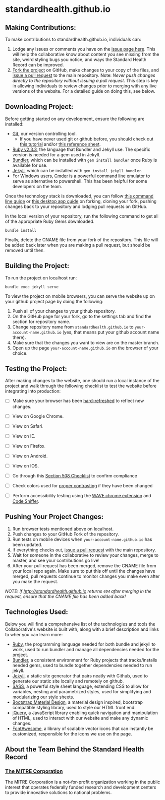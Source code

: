 # standardhealth.github.io

## Making Contributions:
To make contributions to standardhealth.github.io, individuals can:

1. Lodge any issues or comments you have on the [issue page here](https://github.com/standardhealth/standardhealth.github.io/issues). This will help the collaborative know about content you see missing from the site, weird styling bugs you notice, and ways the Standard Health Record can be improved.
2. [Fork the project](https://help.github.com/articles/fork-a-repo/) on GitHub, make changes to your copy of the files, and [issue a pull request](https://help.github.com/articles/creating-a-pull-request-from-a-fork/) to the main repository. Note: *Never push changes directly to the repository without issuing a pull request*. This step is key in allowing individuals to review changes prior to merging with any live versions of the website. For a detailed guide on doing this, see below.


## Downloading Project:
Before getting started on any development, ensure the following are installed:

- [Git](https://git-scm.com/), our version controlling tool.
	- If you have never used git or github before, you should check out [this tutorial](https://try.github.io/levels/1/challenges/1) and/or [this reference sheet](http://gitref.org/index.html).
- [Ruby v2.3.3](https://www.ruby-lang.org/en/news/2016/11/21/ruby-2-3-3-released/), the language that Bundler and Jekyll use. The specific version is needed for a gem used in Jekyll.
- [Bundler](http://bundler.io/), which can be installed with `gem install bundler` once Ruby is available for use.
- [Jekyll](https://jekyllrb.com/), which can be installed with `gem install jekyll bundler`.
- For Windows users, [Cmder](http://cmder.net/) is a powerful command line emulator to serve as alternative to powershell. This has been helpful for some developers on the team.

Once the technology stack is downloaded, you can follow [this command line guide](https://help.github.com/articles/fork-a-repo/) or [this desktop app guide](https://guides.github.com/activities/forking/) on forking, cloning your fork, pushing changes back to your repository and lodging pull requests on GitHub.

In the local version of your repository, run the following command to get all of the appropriate Ruby Gems downloaded.
```
bundle install
```
Finally, delete the CNAME file from your fork of the repository. This file will be added back later when you are making a pull request, but should be removed until then.


## Building the Project:
To run the project on localhost run:
```
bundle exec jekyll serve
```
To view the project on mobile browsers, you can serve the website up on your github project page by doing the following:

1. Push all of your changes to your github repository.
2. On the GitHub page for your fork, go to the settings tab and find the section for repository name.
3. Change repository name from `standardhealth.github.io` to `your-account-name.github.io` (yes, that means put your github account name there).
4. Make sure that the changes you want to view are on the master branch.
5. Open up the page `your-account-name.github.io` on the browser of your choice.


## Testing the Project:
After making changes to the website, one should run a local instance of the project and walk through the following checklist to test the website before integrating into production:

- [ ] Make sure your browser has been [hard-refreshed](http://refreshyourcache.com/en/cache/) to reflect new changes.
- [ ] View on Google Chrome.
- [ ] View on Safari.
- [ ] View on IE.
- [ ] View on Firefox.
- [ ] View on Android.
- [ ] View on IOS.
- [ ] Go through this [Section 508 Checklist](http://www.hhs.gov/web/section-508/making-files-accessible/checklist/html/index.html) to confirm compliance
- [ ] Check colors used for [proper contrasting](http://webaim.org/resources/contrastchecker/) if they have been changed
- [ ] Perform accessibility testing using the [WAVE chrome extension](http://wave.webaim.org/extension/) and [Code Sniffer](http://squizlabs.github.io/HTML_CodeSniffer/).


## Pushing Your Project Changes:

1. Run browser tests mentioned above on localhost.
2. Push changes to your GitHub Fork of the repository.
3. Run tests on mobile devices when `your-account-name.github.io` has been updated.
5. If everything checks out, [issue a pull request](https://help.github.com/articles/creating-a-pull-request-from-a-fork/) with the main repository.
6. Wait for someone in the collaborative to review your changes, merge to master, and see your contributions go live!
7. After your pull request has been merged, remove the CNAME file from your local repo again. Make sure to put this off until the changes have merged; pull requests continue to monitor changes you make even after you make the request.

*NOTE: If http://standardhealth.github.io returns `404` after merging in the request, ensure that the CNAME file has been added back!*


## Technologies Used:
Below you will find a comprehensive list of the technologies and tools the Collaborative's website is built with, along with a brief description and links to wher you can learn more:

- [Ruby](https://www.ruby-lang.org/en/), the programming language needed for both bundle and jekyll to work, used to run bundler and manage all dependencies needed for the project.
- [Bundler](http://bundler.io/), a consistent environment for Ruby projects that tracks/installs needed gems, used to bundle together dependencies needed to run jekyll.
- [Jekyll](https://jekyllrb.com/), a static site generator that pairs neatly with Github, used to generate our static site locally and remotely on github.
- [SASS](http://sass-lang.com/), a powerful style sheet language, extending CSS to allow for variables, nesting and parametrized styles, used for simplifying and modularizing our style sheets.
- [Bootstrap Material Design](https://mdbootstrap.com/), a material design inspired, bootstrap compatible styling library, used to style our HTML front end.
- [jQuery](https://jquery.com/), a JavaScript library enabling quick navigation and manipulation of HTML, used to interact with our website and make any dynamic changes.
- [FontAwesome](http://fontawesome.io/), a library of scalable vector icons that can instantly be customized, responsible for the icons we use on the page.


## About the Team Behind the Standard Health Record

### [The MITRE Corporation](https://www.mitre.org/)

The MITRE Corporation is a not-for-profit organization working in the public interest that operates federally funded research and development centers to provide innovative solutions to national problems.

